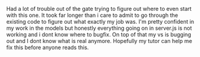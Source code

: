 Had a lot of trouble out of the gate trying to figure out where to even start with this one. It took far longer than i care to admit to go through the existing code to figure out what exactly my job was. I'm pretty confident in my work in the models but honestly everything going on in server.js is not working and i dont know where to bugfix. On top of that my vs is bugging out and I dont know what is real anymore. Hopefully my tutor can help me fix this before anyone reads this.